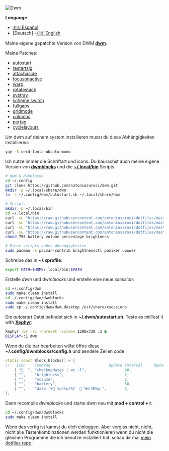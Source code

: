 ![Dwm](https://raw.githubusercontent.com/antoniosarosi/dotfiles/master/.screenshots/dwm.png)

***Language***
- [🇪🇸 Español](./README.es.md)
- [Deutsch]
-[🇺🇸 English](README.md)

Meine eigene gepatchte Version von DWM **[dwm](https://dwm.suckless.org/)**.

Meine Patches:
- [autostart](https://dwm.suckless.org/patches/autostart/dwm-autostart-20200610-cb3f58a.diff)
- [restartsig](https://dwm.suckless.org/patches/restartsig/dwm-restartsig-20180523-6.2.diff)
- [attachaside](https://dwm.suckless.org/patches/attachaside/dwm-attachaside-6.1.diff)
- [focusonactive](https://dwm.suckless.org/patches/focusonnetactive/dwm-focusonnetactive-6.2.diff)
- [warp](https://dwm.suckless.org/patches/warp/dwm-warp-6.2.diff)
- [rotatestack](https://dwm.suckless.org/patches/rotatestack/dwm-rotatestack-20161021-ab9571b.diff)
- [systray](https://dwm.suckless.org/patches/systray/dwm-systray-20200610-f09418b.diff)
- [scheme switch](https://dwm.suckless.org/patches/scheme_switch/dwm-scheme_switch-20170804-ceac8c9.diff)
- [fullgaps](https://dwm.suckless.org/patches/fullgaps/dwm-fullgaps-20200508-7b77734.diff)
- [gridmode](https://dwm.suckless.org/patches/gridmode/dwm-gridmode-20170909-ceac8c9.diff)
- [columns](https://dwm.suckless.org/patches/columns/dwm-columns-6.0.diff)
- [pertag](https://dwm.suckless.org/patches/pertag/)
- [cyclelayouts](https://dwm.suckless.org/patches/cyclelayouts/dwm-cyclelayouts-20180524-6.2.diff)

Um dwm auf deinem system installieren musst du diese Abhängigkeiten installieren:
```bash
yay -S nerd-fonts-ubuntu-mono
```
Ich nutze immer die Schriftart und icons.
Du baurachst auch meine eigene Version von 
**[dwmblocks](https://github.com/antoniosarosi/dwm/tree/master/dwmblocks)**
und die **[~/.local/bin](https://github.com/antoniosarosi/dotfiles/tree/master/.local/bin)**
Scripts.

```bash
# dwm & dwmblocks
cd ~/.config
git clone https://github.com/antoniosarosi/dwm.git
mkdir -p ~/.local/share/dwm
ln -s ~/.config/dwm/autostart.sh ~/.local/share/dwm

# Scripts
mkdir -p ~/.local/bin
cd ~/.local/bin
curl -sL "https://raw.githubusercontent.com/antoniosarosi/dotfiles/master/.local/bin/battery" -o battery
curl -sL "https://raw.githubusercontent.com/antoniosarosi/dotfiles/master/.local/bin/volume" -o volume
curl -sL "https://raw.githubusercontent.com/antoniosarosi/dotfiles/master/.local/bin/percentage" -o percentage
curl -sL "https://raw.githubusercontent.com/antoniosarosi/dotfiles/master/.local/bin/brightness" -o brightness
chmod 755 battery volume percentage brightness

# Diese scripts haben Abhängigkeiten
sudo pacman -S pacman-contrib brightnessctl pamixer upower
```

Schreibe das in **~/.xprofile**:

```bash
export PATH=$HOME/.local/bin:$PATH
```

Erstelle *dwm* und *dwmblocks* und erstelle eine neue *xsession*:

```bash
cd ~/.config/dwm
sudo make clean install
cd ~/.config/dwm/dwmblocks
sudo make clean install
sudo cp ~/.config/dwm/dwm.desktop /usr/share/xsessions
```

Die *autostart* Datei befindet sich in **~/.dwm/autostart.sh**.
Teste es mitTest it with **[Xephyr](https://wiki.archlinux.org/index.php/Xephyr)**:

```bash
Xephyr -br -ac -noreset -screen 1280x720 :1 &
DISPLAY=:1 dwm
```

Wenn du die bar bearbeiten willst öffne diese **~/.config/dwmblocks/config.h**
und aendere Zeilen code

```cpp
static const Block blocks[] = {
//   Icon    Command                          Update Interval     Update Signal
    { "  ", "checkupdates | wc -l",                 60,               0 },
    { "",    "brightness",                           2,                0 },
    { "",    "volume",                               2,                0 },
    { "",    "battery",                              60,               0 },
    { "",    "date '+ %d/%m/%Y   %H:%M%p'",        5,                0 },
};
```

Dann recompile *dwmblocks* und starte *dwm* neu mit **mod + control + r**.

```bash
cd ~/.config/dwm/dwmblocks
sudo make clean install
```

Wenn das vertig ist kannst du dich einloggen. Aber vergiss nicht, nicht, nicht alle Tastenkombinationen werden funktionieren wenn du nicht die gleichen Programme die ich benutze installiert hat.
schau dir mal [mein dotfiles repo](https://github.com/antoniosarosi/dotfiles#keybindings).
